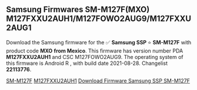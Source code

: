 <h2>Samsung Firmwares SM-M127F(MXO) M127FXXU2AUH1/M127FOWO2AUG9/M127FXXU2AUG1</h2>
Download the Samsung firmware for the ✅ <strong>Samsung SSP </strong> ⭐ <strong>SM-M127F</strong> with product code <strong>MXO</strong> <strong> from Mexico</strong>. This firmware has version number PDA <strong>M127FXXU2AUH1</strong> and CSC M127FOWO2AUG9. The operating system of this firmware is Android R , with build date 2021-08-28. Changelist <strong>22113776</strong>.


[SM-M127F](https://samfirm.shop/samsung/model/SM-M127F)
[M127FXXU2AUH1](https://samfirm.shop/samsung/pda/M127FXXU2AUH1)
[Download Firmware Samsung SSP SM-M127F](https://samfirm.shop/samsung/firmware/453957)
